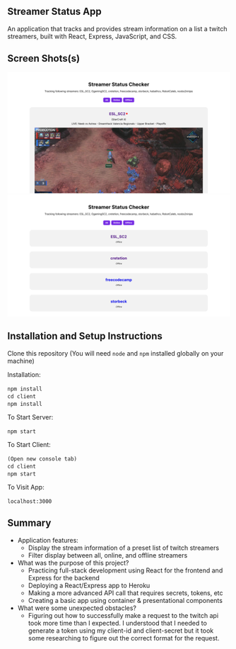 ## Streamer Status App

An application that tracks and provides stream information on a list a twitch streamers, built with React, Express, JavaScript, and CSS.

## Screen Shots(s)

![screenshot1](client/public/screenshot1.png)
![screenshot2](client/public/screenshot2.png)

## Installation and Setup Instructions

Clone this repository (You will need `node` and `npm` installed globally on your machine)

Installation:

`npm install`<br>
`cd client`<br>
`npm install`

To Start Server:

`npm start`

To Start Client:

`(Open new console tab)`<br>
`cd client`<br>
`npm start`

To Visit App:

`localhost:3000`

## Summary

- Application features:
    - Display the stream information of a preset list of twitch streamers
    - Filter display between all, online, and offline streamers
- What was the purpose of this project?
    - Practicing full-stack development using React for the frontend and Express for the backend
    - Deploying a React/Express app to Heroku
    - Making a more advanced API call that requires secrets, tokens, etc
    - Creating a basic app using container & presentational components
- What were some unexpected obstacles?
    - Figuring out how to successfully make a request to the twitch api took more time than I expected. I understood that I needed to generate a token using my client-id and client-secret but it took some researching to figure out the correct format for the request.